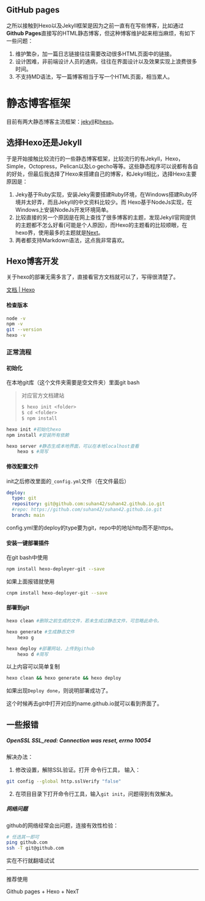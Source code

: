 ## GitHub pages

之所以接触到Hexo以及Jekyll框架是因为之前一直有在写些博客，比如通过**Github Pages**直接写的HTML静态博客，但这种博客维护起来相当麻烦，有如下一些问题：

1. 维护繁杂，加一篇日志链接往往需要改动很多HTML页面中的链接。
2. 设计困难，非前端设计人员的通病，往往在界面设计以及效果实现上浪费很多时间。
3. 不支持MD语法，写一篇博客相当于写一个HTML页面，相当累人。

# 静态博客框架

目前有两大静态博客主流框架：[jekyll](http://jekyllcn.com/)和[hexo](https://hexo.io/)。

## 选择Hexo还是Jekyll

于是开始接触比较流行的一些静态博客框架，比较流行的有Jekyll，Hexo，Simple，Octopress，Pelican以及Lo·gecho等等。这些静态程序可以说都有各自的好处，但最后我选择了Hexo来搭建自己的博客，和Jekyll相比，选择Hexo主要原因是：

1. Jeky基于Ruby实现，安装Jeky需要搭建Ruby环境，在Windows搭建Ruby环境并太好弄，而且Jekyll的中文资料比较少。而 Hexo基于NodeJs实现，在Windows上安装NodeJs开发环境简单。
2. 比较直接的另一个原因是在网上查找了很多博客的主题，发现Jekyll官网提供的主题都不怎么好看(可能是个人原因)，而Hexo的主题看的比较顺眼，在hexo界，使用最多的主题就是[Next](http://theme-next.iissnan.com/)。
3. 两者都支持Markdown语法，这点我非常喜欢。

## Hexo博客开发

关于hexo的部署无需多言了，直接看官方文档就可以了，写得很清楚了。

[文档 | Hexo](https://hexo.io/zh-cn/docs/)



#### 检查版本

```bash
node -v
npm -v
git --version
hexo -v
```



### 正常流程

#### 初始化

在本地git库（这个文件夹需要是空文件夹）里面git bash

> 对应官方文档建站
>
> ```bash
> $ hexo init <folder>
> $ cd <folder>
> $ npm install
> ```

```bash
hexo init #初始化hexo
npm install #安装所有依赖

hexo server #静态生成本地界面，可以在本地localhost查看
	hexo s #简写
```

#### 修改配置文件

init之后修改里面的`_config.yml`文件（在文件最后）

```yaml
deploy:
  type: git
  repository: git@github.com:suhan42/suhan42.github.io.git
  #repo: https://github.com/suhan42/suhan42.github.io.git
  branch: main
```

config.yml里的deploy的type要为git，repo中的地址http而不是https。

#### 安装一键部署插件

在git bash中使用

```bash
npm install hexo-deployer-git --save
```

如果上面报错就使用

```bash
cnpm install hexo-deployer-git --save
```

#### 部署到git

```bash
hexo clean #删除之前生成的文件，若未生成过静态文件，可忽略此命令。

hexo generate #生成静态文件
	hexo g

hexo deploy #部署网站，上传到github
	hexo d #简写
```

以上内容可以简单复制

```bash
hexo clean && hexo generate && hexo deploy
```

如果出现`Deploy done`，则说明部署成功了。



这个时候再去git中打开对应的name.github.io就可以看到界面了。



## 一些报错

##### OpenSSL SSL_read: Connection was reset, errno 10054

解决办法：

1. 修改设置，解除SSL验证。打开 命令行工具， 输入：

```bash
git config --global http.sslVerify "false"
```

2. 在项目目录下打开命令行工具，输入`git init`，问题得到有效解决。 

##### 网络问题

github的网络经常会出问题，连接有效性检验：

```bash
# 任选其一即可
ping github.com
ssh -T git@github.com
```

实在不行就翻墙试试



---

推荐使用

Github pages + Hexo + NexT

